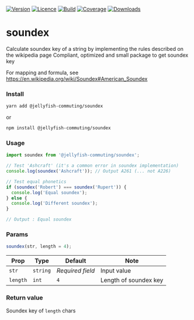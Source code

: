 [![Version](https://img.shields.io/npm/v/@jollie/soundex)](https://www.npmjs.com/package/@jollie/soundex)
[![Licence](https://img.shields.io/npm/l/@jollie/soundex)](https://en.wikipedia.org/wiki/MIT_license)
[![Build](https://img.shields.io/travis/thejellyfih/soundex)](https://travis-ci.org/github/thejellyfih/soundex)
[![Coverage](https://img.shields.io/codecov/c/github/thejellyfih/soundex)](https://codecov.io/gh/thejellyfih/soundex)
[![Downloads](https://img.shields.io/npm/dt/@jollie/soundex)](https://www.npmjs.com/package/@jollie/soundex)

# soundex
Calculate soundex key of a string by implementing the rules described on the wikipedia page
Compliant, optimized and small package to get soundex key

For mapping and formula, see https://en.wikipedia.org/wiki/Soundex#American_Soundex

### Install
```bash
yarn add @jellyfish-commuting/soundex
```
or
```bash
npm install @jellyfish-commuting/soundex
```
### Usage
```javascript
import soundex from '@jellyfish-commuting/soundex';

// Test 'Ashcraft' (it's a common error in soundex implementation)
console.log(soundex('Ashcraft')); // Output A261 (... not A226)

// Test equal phonetics
if (soundex('Robert') === soundex('Rupert')) {
  console.log('Equal soundex');
} else {
  console.log('Different soundex');
}

// Output : Equal soundex
```

### Params

```javascript
soundex(str, length = 4);
```

| Prop     | Type     |  Default         | Note                  |
|----------|----------|------------------|-----------------------|
| `str`    | `string` | _Required field_ | Input value           |
| `length` | `int`    | `4`              | Length of soundex key |


### Return value

Soundex key of `length` chars
